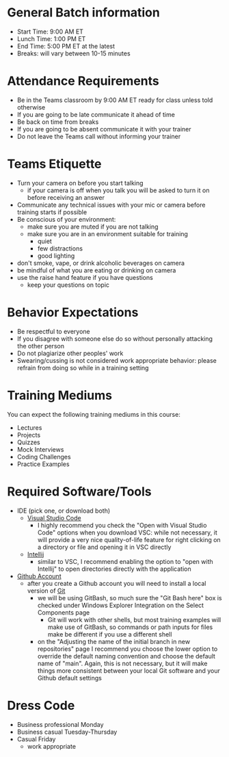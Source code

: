 # General Batch information
- Start Time:   9:00 AM ET
- Lunch Time:   1:00 PM ET
- End Time:     5:00 PM ET at the latest
- Breaks:       will vary between 10-15 minutes

# Attendance Requirements
- Be in the Teams classroom by 9:00 AM ET ready for class unless told otherwise
- If you are going to be late communicate it ahead of time
- Be back on time from breaks
- If you are going to be absent communicate it with your trainer
- Do not leave the Teams call without informing your trainer

# Teams Etiquette
- Turn your camera on before you start talking
    - if your camera is off when you talk you will be asked to turn it on before receiving an answer
- Communicate any technical issues with your mic or camera before training starts if possible
- Be conscious of your environment:
    - make sure you are muted if you are not talking
    - make sure you are in an environment suitable for training
        - quiet
        - few distractions
        - good lighting
- don't smoke, vape, or drink alcoholic beverages on camera
- be mindful of what you are eating or drinking on camera
- use the raise hand feature if you have questions
    - keep your questions on topic

# Behavior Expectations
- Be respectful to everyone
- If you disagree with someone else do so without personally attacking the other person
- Do not plagiarize other peoples' work
- Swearing/cussing is not considered work appropriate behavior: please refrain from doing so while in a training setting

# Training Mediums
You can expect the following training mediums in this course:
- Lectures
- Projects
- Quizzes
- Mock Interviews
- Coding Challenges
- Practice Examples

# Required Software/Tools
- IDE (pick one, or download both)
    - [Visual Studio Code](https://code.visualstudio.com/Download)
        - I highly recommend you check the "Open with Visual Studio Code" options when you download VSC: while not necessary, it will provide a very nice quality-of-life feature for right clicking on a directory or file and opening it in VSC directly
    - [Intellij](https://www.jetbrains.com/idea/download/?fromIDE=&section=windows)
        - similar to VSC, I recommend enabling the option to "open with Intellij" to open directories directly with the application 
- [Github Account](https://github.com/)
    - after you create a Github account you will need to install a local version of [Git](https://git-scm.com/downloads)
        - we will be using GitBash, so much sure the "Git Bash here" box is checked under Windows Explorer Integration on the Select Components page
            - Git will work with other shells, but most training examples will make use of GitBash, so commands or path inputs for files make be different if you use a different shell
        - on the "Adjusting the name of the initial branch in new repositories" page I recommend you choose the lower option to override the default naming convention and choose the default name of "main". Again, this is not necessary, but it will make things more consistent between your local Git software and your Github default settings

# Dress Code
- Business professional Monday
- Business casual Tuesday-Thursday
- Casual Friday
    - work appropriate